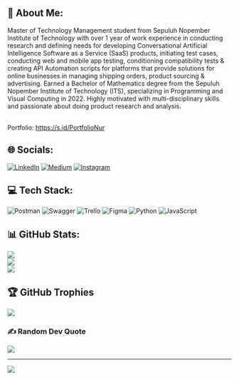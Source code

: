 ## 💫 About Me:
Master of Technology Management student from Sepuluh Nopember Institute of Technology with over 1 year of work experience in conducting research and defining needs for developing Conversational Artificial Intelligence Software as a Service (SaaS) products, initiating test cases, conducting web and mobile app testing, conditioning compatibility tests & creating API Automation scripts for platforms that provide solutions for online businesses in managing shipping orders, product sourcing & advertising. Earned a Bachelor of Mathematics degree from the Sepuluh Nopember Institute of Technology (ITS), specializing in Programming and Visual Computing in 2022. Highly motivated with multi-disciplinary skills and passionate about doing product research and analysis.

<br>Portfolio: https://s.id/PortfolioNur

## 🌐 Socials:
[![LinkedIn](https://img.shields.io/badge/LinkedIn-%230077B5.svg?logo=linkedin&logoColor=white)](https://linkedin.com/in/https://www.linkedin.com/in/wahidnur/)
[![Medium](https://img.shields.io/badge/Medium-12100E?logo=medium&logoColor=white)](https://medium.com/@https://medium.com/@nurstd)
[![Instagram](https://img.shields.io/badge/Instagram-%23E4405F.svg?logo=Instagram&logoColor=white)](https://instagram.com/https://www.instagram.com/nurstd/)

## 💻 Tech Stack:
![Postman](https://img.shields.io/badge/Postman-FF6C37?style=for-the-badge&logo=postman&logoColor=white)
![Swagger](https://img.shields.io/badge/-Swagger-%23Clojure?style=for-the-badge&logo=swagger&logoColor=white)
![Trello](https://img.shields.io/badge/Trello-%23026AA7.svg?style=for-the-badge&logo=Trello&logoColor=white)
![Figma](https://img.shields.io/badge/figma-%23F24E1E.svg?style=for-the-badge&logo=figma&logoColor=white)
![Python](https://img.shields.io/badge/python-3670A0?style=for-the-badge&logo=python&logoColor=ffdd54)
![JavaScript](https://img.shields.io/badge/javascript-%23323330.svg?style=for-the-badge&logo=javascript&logoColor=%23F7DF1E)

## 📊 GitHub Stats:
![](https://github-readme-streak-stats.herokuapp.com/?user=nurstd&theme=merko&hide_border=false)<br>
![](https://github-readme-stats.vercel.app/api?username=nurstd&theme=merko&hide_border=false&include_all_commits=true&count_private=true)<br>
![](https://github-readme-stats.vercel.app/api/top-langs/?username=nurstd&theme=merko&hide_border=false&include_all_commits=true&count_private=true&layout=compact)

## 🏆 GitHub Trophies
![](https://github-profile-trophy.vercel.app/?username=nurstd&theme=discord&no-frame=true&no-bg=true&margin-w=4)

### ✍️ Random Dev Quote
![](https://quotes-github-readme.vercel.app/api?type=horizontal&theme=radical)

---
[![](https://visitcount.itsvg.in/api?id=nurstd&icon=0&color=1)](https://visitcount.itsvg.in)

<!-- Proudly created with GPRM ( https://gprm.itsvg.in ) -->
